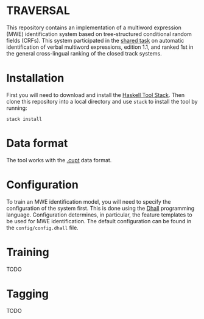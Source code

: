 TRAVERSAL
=========

This repository contains an implementation of a multiword expression (MWE)
identification system based on tree-structured conditional random fields
(CRFs). This system participated in the [shared task][shared-task] on automatic
identification of verbal multiword expressions, edition 1.1, and ranked 1st in
the general cross-lingual ranking of the closed track systems.


Installation
============

First you will need to download and install the [Haskell Tool Stack][stack].
Then clone this repository into a local directory and use `stack` to install
the tool by running:

    stack install


Data format
===========

The tool works with the [.cupt][cupt] data format.


Configuration
=============

To train an MWE identification model, you will need to specify the configuration
of the system first. This is done using the [Dhall][dhall] programming language.
Configuration determines, in particular, the feature templates to be used for
MWE identification. The default configuration can be found in the
`config/config.dhall` file.


Training
========

TODO


Tagging
=======

TODO



[stack]: http://docs.haskellstack.org "Haskell Tool Stack"
[shared-task]: http://multiword.sourceforge.net/PHITE.php?sitesig=CONF&page=CONF_04_LAW-MWE-CxG_2018___lb__COLING__rb__&subpage=CONF_40_Shared_Task "PARSEME shared task - edition 1.1 (2018)"
[cupt]: http://multiword.sourceforge.net/PHITE.php?sitesig=CONF&page=CONF_04_LAW-MWE-CxG_2018___lb__COLING__rb__&subpage=CONF_45_Format_specification "The CUPT format"
[dhall]: https://github.com/dhall-lang/dhall-lang "Dhall"
